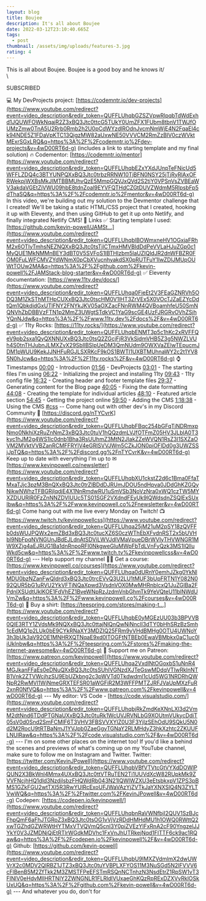 ```yaml
---
layout: blog
title: Boujee
description: It's all about Boujee
date: 2022-03-12T23:10:40.665Z
tags:
  - post
thumbnail: /assets/img/uploads/features-3.jpg
rating: 4
---
```

This is all about Boujee. Boujee is a good boy and he knows it/\
\
<!--StartFragment-->



SUBSCRIBED

[](<>)

💻 My DevProjects project: [https://codemntr.io/dev-projects](https://www.youtube.com/redirect?event=video_description&redir_token=QUFFLUhqbGZSZVpwRlpqbTdWdExhd1JQUWFOWkNqajR2Z3xBQ3Jtc0ttcG5TUkY0UmZFX1FUbm8tbnV1TWJfOUMzZmw0TnA5U2Rrb0Rmb2h2U0pCdWYzdlROdnJvcmNmWjE4N2FqaEl4ck94NDE5Z1FDaVpKTC13QjgzMW82aUxwNE50VVVCM2RmZzBIV0czWVktMExrSGxLRQ&q=https%3A%2F%2Fcodemntr.io%2Fdev-projects&v=4wD00RT6d-g) (includes a link to starting template and my final solution) 🔥 Codementor: [https://codemntr.io/mentor](https://www.youtube.com/redirect?event=video_description&redir_token=QUFFLUhqbEZxYXdJUnpTeFNicUd5WFFLZDQ4c3BTYUNPQXxBQ3Jtc0trbzRRNW10TjBFN0NSY25jTjRyRlAxOFRWekpjWXBsMkJIMTBBMUhvQzE5MmpGQVJxQVd2S2tiY0VPSnVsZVBEaWV3akdaVGEtZjVWU09hbE8tdnZoal9EYVFQTHdCZGtDUVZWdmM5RlpsbFp5dThaSQ&q=https%3A%2F%2Fcodemntr.io%2Fmentor&v=4wD00RT6d-g) In this video, we're building out my solution to the Devmentor challenge that I created! We'll be taking a static HTML/CSS project that I created, hooking it up with Eleventy, and then using GitHub to get it up onto Netlify, and finally integrated Netlify CMS! 🔗 Links ✅ Starting template I used: [https://github.com/kevin-powell/JAMSt...](https://www.youtube.com/redirect?event=video_description&redir_token=QUFFLUhqblBOWmxneHV1OGxjaFRhM2x6OTIyTmhsNEZNQXxBQ3Jtc0tsTjlCTmxHMVBIdDdPeVVLaHJuZGp0c1MyQUE1MkNMMnBEY3dBT0V5SVFoS1lBTHlzbm5laUZIQldJR2dnWFBZR0FOM0FuLWFCMVZYdWNmX0pCbXVucnhyakdSX0pRUTFuY1IwZDlJMUpOUWtTOUw2MA&q=https%3A%2F%2Fgithub.com%2Fkevin-powell%2FJAMStack-blog-starter&v=4wD00RT6d-g) ✅ Eleventy documentation: [https://www.11ty.dev/docs/](https://www.youtube.com/redirect?event=video_description&redir_token=QUFFLUhqa0FieEt2V3FEaGZNRVh5ODQ3M1ZkSThMTHpCUXxBQ3Jtc0tscHM0V1lHT3ZrVEx5X0VOcTJZaEZYcDdtQm1QbkdidGxUTlFNY2FNYkJKV05aOXZacFNnRWM4QVBoamhfeU50SmNQNVhZbDBBVzFTN1p2MmZ3UWgtSTdkVC1YaG9scGE4UzFJRGRvOVhZSjhYQnNJdw&q=https%3A%2F%2Fwww.11ty.dev%2Fdocs%2F&v=4wD00RT6d-g) ✅ 11ty Rocks: [https://11ty.rocks/](https://www.youtube.com/redirect?event=video_description&redir_token=QUFFLUhqbENMT3p5c1hKc2xRVFFQeV9pb2sxa1QyQXNNUXxBQ3Jtc0tsQ2ZGcjFjR3VkSjdmVHB5Z3g5NWZLVUh4S0tnTHJubnJLMXZvX29SbllBSlpUeDM3QmNUdm9OWXVaZElwTEpucmJDM1pWUU9KekJJNHFuRGJLSXRKcF9kOS1BWTI1UXBTMUhnaWY2c2t1YV85N0hJcw&q=https%3A%2F%2F11ty.rocks%2F&v=4wD00RT6d-g) ⌚ Timestamps [00:00](https://www.youtube.com/watch?v=4wD00RT6d-g&t=0s) - Introduction [01:56](https://www.youtube.com/watch?v=4wD00RT6d-g&t=116s) - DevProjects [03:01](https://www.youtube.com/watch?v=4wD00RT6d-g&t=181s) - The starting files I'm using [06:22](https://www.youtube.com/watch?v=4wD00RT6d-g&t=382s) - Initializing the project and installing 11ty [09:43](https://www.youtube.com/watch?v=4wD00RT6d-g&t=583s) - 11ty config file [16:32](https://www.youtube.com/watch?v=4wD00RT6d-g&t=992s) - Creating header and footer template files [29:37](https://www.youtube.com/watch?v=4wD00RT6d-g&t=1777s) - Generating content for the Blog page [40:05](https://www.youtube.com/watch?v=4wD00RT6d-g&t=2405s) - Fixing the date formatting [44:08](https://www.youtube.com/watch?v=4wD00RT6d-g&t=2648s) - Creating the template for individual articles [48:10](https://www.youtube.com/watch?v=4wD00RT6d-g&t=2890s) - Featured article section [54:45](https://www.youtube.com/watch?v=4wD00RT6d-g&t=3285s) - Getting the project online [59:50](https://www.youtube.com/watch?v=4wD00RT6d-g&t=3590s) - Adding the CMS [1:18:38](https://www.youtube.com/watch?v=4wD00RT6d-g&t=4718s) - Using the CMS [\#css](https://www.youtube.com/hashtag/css) -- Come hang out with other dev's in my Discord Community 💬 [https://discord.gg/nTYCvrK](https://www.youtube.com/redirect?event=video_description&redir_token=QUFFLUhqbFBqc254bGFqTjNDRmxpNmo0NkhiXzRuZnNmZ3xBQ3Jtc0tuV1hQQzdmLVJfOTFmZ05HV3JLblA0T3kyc1hJM2g4WS1lc0dnb1Bha3RsUUhmZ3MtN2JIakZZeWVQN1RsZ3l1SXZaOVM2MVktVVBZanRCMFFRYlV4eGRlSVVJWm5CZkJON0piOFlDd0g3UWZSSjJpTQ&q=https%3A%2F%2Fdiscord.gg%2FnTYCvrK&v=4wD00RT6d-g) Keep up to date with everything I'm up to ✉ [https://www.kevinpowell.co/newsletter](https://www.youtube.com/redirect?event=video_description&redir_token=QUFFLUhqbXU1ckstZ2d6c1Bma0FfaTMxaTJjc3pzM3BnQXxBQ3Jtc0trZlBDdDJRUmJDOU5ndHpva0JDdGhKZGQyNjkwNWhzTFBGRjlqdjE4X1NnRmdwRU1uSmVSb3NoVzNra0xWQ1czTW5MYXZDUURlR0FzZnNNZDVlUUc5TS01SGF2VXdndFEyUk9lQWdsdnZSQlExSUxIbw&q=https%3A%2F%2Fwww.kevinpowell.co%2Fnewsletter&v=4wD00RT6d-g) Come hang out with me live every Monday on Twitch! 📺 [https://www.twitch.tv/kevinpowellcss](https://www.youtube.com/redirect?event=video_description&redir_token=QUFFLUhqa25jM21uM2pSY18zQVFFb0dsWUJPQWx2emZBd3xBQ3Jtc0tucXZ6S0czWThEbXFvdnRST2x5bUVHbl9NbFpqNVNGUnJBdEJLdnAtSDViLWVJdlVMaVpueDBrWVIyTHVWNGR1MW9XZjg4aEJRUG1Ba1dnRnpoRFI0NkgweGluMWpFbTdLVnFyQzk3MS1lQlluWkd5cw&q=https%3A%2F%2Fwww.twitch.tv%2Fkevinpowellcss&v=4wD00RT6d-g) --- Help support my channel 👨‍🎓 Get a course: [https://www.kevinpowell.co/courses](https://www.youtube.com/redirect?event=video_description&redir_token=QUFFLUhqa0dURnY0emhJZkg0YkNlMDU0bzNZanFwQldrd3xBQ3Jtc0trcEVvQ3U2LU1tMUF3bUpFRTN1Y082N092QUR5bG1uRVU2YkVFTjNQaXpwd3VsdnVOX0MwMHRnblcxQ1JuZGlBa2FPdnlXSUdtUklKOE1FdVhEZ1BveWNpRzJzdmVnbGhmTk9YeVQteU11blNWdUVmZw&q=https%3A%2F%2Fwww.kevinpowell.co%2Fcourses&v=4wD00RT6d-g) 👕 Buy a shirt: [https://teespring.com/stores/making-t...](https://www.youtube.com/redirect?event=video_description&redir_token=QUFFLUhqbE0yMGEzUU03b3BPVVB0QlE3RTY1ZVdsMk9NQXxBQ3Jtc0ttajNlQnQwNjNnclI3dTY0bHhSRzBzSmh1cEdMQ1p2LUk0bE9CYkRNaXY3MDZIQ25FRm9yVHdBMHg0OTU4UWNoY3h3bUk3aV92OE1MNHRXQTNqaE9xd0lTOGFtNTBEb0EwaVBMbkx0aC1uc0liUklnbw&q=https%3A%2F%2Fteespring.com%2Fstores%2Fmaking-the-internet-awesome&v=4wD00RT6d-g) 💖 Support me on Patreon: [https://www.patreon.com/kevinpowell](https://www.youtube.com/redirect?event=video_description&redir_token=QUFFLUhqa2VxdlNtOGoxbS1uNnR4MGJkanFFaEs0eDNuQXxBQ3Jtc0tsSUhIVGNzdXJTeGswMDdqVTIwRklnNTB1Vnk2ZTVWcjhzSU9EbUZkbng2c3pWVTd0Tkdwdml1cUd5WG1NRDRhQWNpR2RwMVl1WjNmeGRXTEFSR01aWGFiR2M3WFFPMTZJRFJVaUpMXzFuR2xnR0NfVQ&q=https%3A%2F%2Fwww.patreon.com%2Fkevinpowell&v=4wD00RT6d-g) --- My editor: VS Code - [https://code.visualstudio.com/](https://www.youtube.com/redirect?event=video_description&redir_token=QUFFLUhqbjRkZmdKeXNnLXl3d2VmM2dtNnd6TDdPTGNaUXxBQ3Jtc0tuRk1WcUVJRVNLbG9XOUtmVUkycDdiT05sV0d0Snd2SmFCMlF6T3VHV3FBSVVXYlZ0U3F3YjlzSEhOdU9SQkU5N0d2M2RocU9tRTBaNmJ1YVJpb0ZaeGgyTGNaY2RLMHdyZ3hkXzhtc2ZKUUFLNUlRaw&q=https%3A%2F%2Fcode.visualstudio.com%2F&v=4wD00RT6d-g) --- I'm on some other places on the internet too! If you'd like a behind the scenes and previews of what's coming up on my YouTube channel, make sure to follow me on Instagram and Twitter. Twitter: [https://twitter.com/KevinJPowell](https://www.youtube.com/redirect?event=video_description&redir_token=QUFFLUhqbVBfVTVtcGtVYXdDOWlPQUN2X3BkWnl4Mmx4UXxBQ3Jtc0ttVTRuTEN2Ti1UUVdXcW82RUpkMk9ZVVFNcjhHQ1dld3NzdjlsbzFHQWdRb043N21lQWlWZXU3eEtsbkxpV1ZPS3pBMS1GZkFGU2wtTXI5R3RwYUlRcExoUFJWaVAzYjZVTkJaYXNXSlQ4N3ZYLTVwWQ&q=https%3A%2F%2Ftwitter.com%2FKevinJPowell&v=4wD00RT6d-g) Codepen: [https://codepen.io/kevinpowell/](https://www.youtube.com/redirect?event=video_description&redir_token=QUFFLUhqbnRaVWNfbjI2QUV1SzBJcFhpQmF6aFhJTGRoZ3xBQ3Jtc0tsOG1vVjVzRDdHMHdMU1h1OWQ0RWttQ2xwTGZhdGZWRWtHYTMxVTVQVmQ5cnl3Y0piZVEzYlFxRnA2cF90YngzelJJYkY0V3JZMDNjQjEtRTlrWGdkMDVhc1FxVnJhUTRkejNqd1FITTF6ck9ac1RQaw&q=https%3A%2F%2Fcodepen.io%2Fkevinpowell%2F&v=4wD00RT6d-g) Github: [https://github.com/kevin-powell](https://www.youtube.com/redirect?event=video_description&redir_token=QUFFLUhqbU9IMXZVdmlmX2dwUWVrX2c0MDV2QlRBZ1JTZ3xBQ3Jtc0tuYVBPLXFYOS11M3NuSGd5N2lFVVV6cFlBenB5M2ZfTkk2M3ZMSTFPeEFSTmRSQnNCTnhzN3NsdEtrZ1RpSW1vT3FINlV0eHdvMllHRTNIY2ZWNGNLR1FLRldlVUxaeGhKQzRpRExDZXVvRklOSkUxUQ&q=https%3A%2F%2Fgithub.com%2Fkevin-powell&v=4wD00RT6d-g) --- And whatever you do, don't for

<!--EndFragment-->
